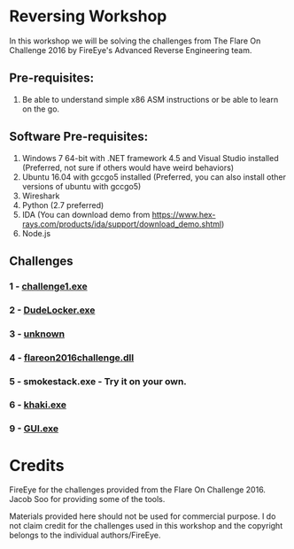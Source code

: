 # Reversing Workshop

In this workshop we will be solving the challenges from The Flare On Challenge 2016 by FireEye's Advanced Reverse Engineering team.

## Pre-requisites:
1. Be able to understand simple x86 ASM instructions or be able to learn on the go.

## Software Pre-requisites:
1. Windows 7 64-bit with .NET framework 4.5 and Visual Studio installed (Preferred, not sure if others would have weird behaviors)
2. Ubuntu 16.04 with gccgo5 installed (Preferred, you can also install other versions of ubuntu with gccgo5)
3. Wireshark
4. Python (2.7 preferred)
5. IDA (You can download demo from https://www.hex-rays.com/products/ida/support/download_demo.shtml)
6. Node.js

## Challenges

### 1 - [challenge1.exe](1/challenge1.md)
### 2 - [DudeLocker.exe](2/challenge2.md)
### 3 - [unknown](3/challenge3.md)
### 4 - [flareon2016challenge.dll](4/challenge4.md)
### 5 - smokestack.exe - Try it on your own.
### 6 - [khaki.exe](6/challenge6.md)
### 9 - [GUI.exe](9/challenge9.md)

# Credits
FireEye for the challenges provided from the Flare On Challenge 2016.  
Jacob Soo for providing some of the tools.

Materials provided here should not be used for commercial purpose. I do not claim credit for the challenges used in this workshop and the copyright belongs to the individual authors/FireEye. 